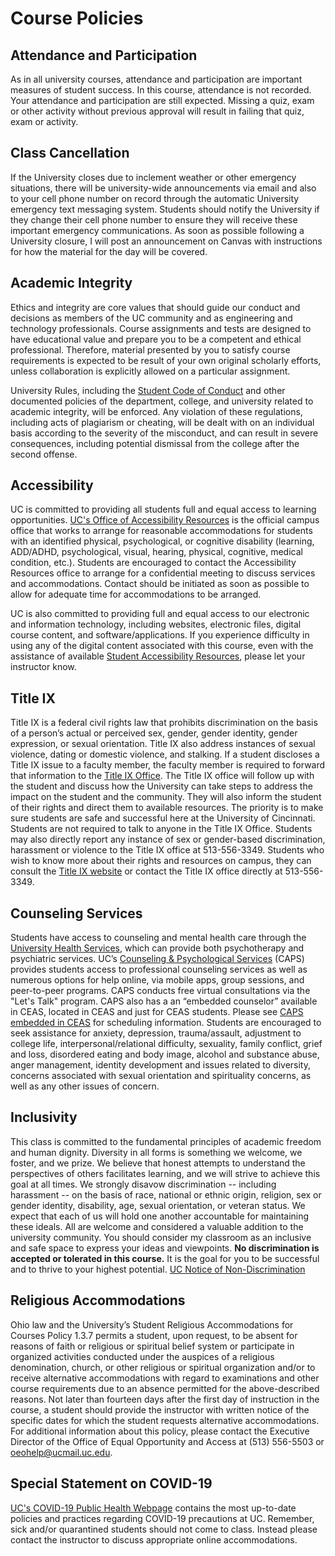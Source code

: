 # Course Policies

## Attendance and Participation

As in all university courses, attendance and participation are important measures of student success. In this course, attendance is not recorded. Your attendance and participation are still expected. Missing a quiz, exam or other activity without previous approval will result in failing that quiz, exam or activity.


## Class Cancellation

If the University closes due to inclement weather or other emergency situations, there will be university-wide announcements via email and also to your cell phone number on record through the automatic University emergency text messaging system. Students should notify the University if they change their cell phone number to ensure they will receive these important emergency communications. As soon as possible following a University closure, I will post an announcement on Canvas with instructions for how the material for the day will be covered.


## Academic Integrity

Ethics and integrity are core values that should guide our conduct and decisions as members of the UC community and as engineering and technology professionals. Course assignments and tests are designed to have educational value and prepare you to be a competent and ethical professional. Therefore, material presented by you to satisfy course requirements is expected to be result of your own original scholarly efforts, unless collaboration is explicitly allowed on a particular assignment.

University Rules, including the [Student Code of Conduct](https://www.uc.edu/campus-life/conduct/student-code-of-conduct.html) and other documented policies of the department, college, and university related to academic integrity, will be enforced. Any violation of these regulations, including acts of plagiarism or cheating, will be dealt with on an individual basis according to the severity of the misconduct, and can result in severe consequences, including potential dismissal from the college after the second offense.


## Accessibility

UC is committed to providing all students full and equal access to learning opportunities. [UC's Office of Accessibility Resources](https://www.uc.edu/campus-life/accessibility-resources.html) is the official campus office that works to arrange for reasonable accommodations for students with an identified physical, psychological, or cognitive disability (learning, ADD/ADHD, psychological, visual, hearing, physical, cognitive, medical condition, etc.). Students are encouraged to contact the Accessibility Resources office to arrange for a confidential meeting to discuss services and accommodations. Contact should be initiated as soon as possible to allow for adequate time for accommodations to be arranged.

UC is also committed to providing full and equal access to our electronic and information technology, including websites, electronic files, digital course content, and software/applications. If you experience difficulty in using any of the digital content associated with this course, even with the assistance of available [Student Accessibility Resources](https://www.uc.edu/campus-life/accessibility-resources/resources.html), please let your instructor know.


## Title IX

Title IX is a federal civil rights law that prohibits discrimination on the basis of a person’s actual or perceived sex, gender, gender identity, gender expression, or sexual orientation. Title IX also address instances of sexual violence, dating or domestic violence, and stalking. If a student discloses a Title IX issue to a faculty member, the faculty member is required to forward that information to the [Title IX Office](https://www.uc.edu/about/equity-inclusion/gender-equity/title-ix.html). The Title IX office will follow up with the student and discuss how the University can take steps to address the impact on the student and the community. They will also inform the student of their rights and direct them to available resources. The priority is to make sure students are safe and successful here at the University of Cincinnati. Students are not required to talk to anyone in the Title IX Office. Students may also directly report any instance of sex or gender-based discrimination, harassment or violence to the Title IX office at 513-556-3349. Students who wish to know more about their rights and resources on campus, they can consult the [Title IX website](https://www.uc.edu/about/equity-inclusion/gender-equity/title-ix.html) or contact the Title IX office directly at 513-556-3349.


## Counseling Services

Students have access to counseling and mental health care through the [University Health Services](https://med.uc.edu/landing-pages/university-health/home), which can provide both psychotherapy and psychiatric services. UC’s [Counseling & Psychological Services](https://www.uc.edu/campus-life/caps.html) (CAPS) provides students access to professional counseling services as well as numerous options for help online, via mobile apps, group sessions, and peer-to-peer programs. CAPS conducts free virtual consultations via the "Let's Talk" program. CAPS also has a an “embedded counselor” available in CEAS, located in CEAS and just for CEAS students. Please see [CAPS embedded in CEAS](https://ceas.uc.edu/about/counseling-services.html) for scheduling information. Students are encouraged to seek assistance for anxiety, depression, trauma/assault, adjustment to college life, interpersonal/relational difficulty, sexuality, family conflict, grief and loss, disordered eating and body image, alcohol and substance abuse, anger management, identity development and issues related to diversity, concerns associated with sexual orientation and spirituality concerns, as well as any other issues of concern.


## Inclusivity

This class is committed to the fundamental principles of academic freedom and human dignity. Diversity in all forms is something we welcome, we foster, and we prize. We believe that honest attempts to understand the perspectives of others facilitates learning, and we will strive to achieve this goal at all times. We strongly disavow discrimination -- including harassment -- on the basis of race, national or ethnic origin, religion, sex or gender identity, disability, age, sexual orientation, or veteran status. We expect that each of us will hold one another accountable for maintaining these ideals. All are welcome and considered a valuable addition to the university community. You should consider my classroom as an inclusive and safe space to express your ideas and viewpoints. **No discrimination is accepted or tolerated in this course.** It is the goal for you to be successful and to thrive to your highest potential. [UC Notice of Non-Discrimination](https://www.uc.edu/about/non-discrimination.html)


## Religious Accommodations

Ohio law and the University’s Student Religious Accommodations for Courses Policy 1.3.7 permits a student, upon request, to be absent for reasons of faith or religious or spiritual belief system or participate in organized activities conducted under the auspices of a religious denomination, church, or other religious or spiritual organization and/or to receive alternative accommodations with regard to examinations and other course requirements due to an absence permitted for the above-described reasons. Not later than fourteen days after the first day of instruction in the course, a student should provide the instructor with written notice of the specific dates for which the student requests alternative accommodations. For additional information about this policy, please contact the Executive Director of the Office of Equal Opportunity and Access at (513) 556-5503 or [oeohelp@ucmail.uc.edu](mailto:oeohelp@ucmail.uc.edu).


## Special Statement on COVID-19

[UC's COVID-19 Public Health Webpage](https://www.uc.edu/publichealth.html) contains the most up-to-date policies and practices regarding COVID-19 precautions at UC. Remember, sick and/or quarantined students should not come to class. Instead please contact the instructor to discuss appropriate online accommodations.